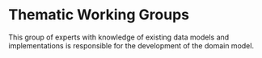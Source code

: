 # Thematic Working Groups

This group of experts with knowledge of existing data models and implementations is responsible for the development of the domain model. 
